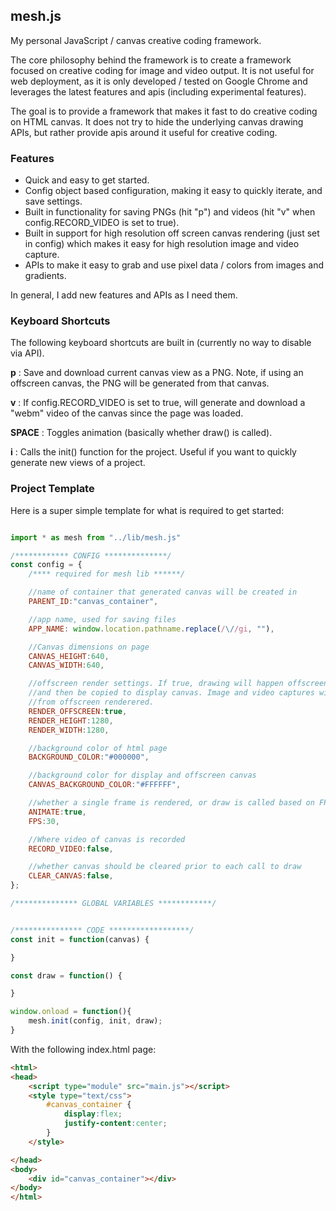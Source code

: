 ## mesh.js

My personal JavaScript / canvas creative coding framework.

The core philosophy behind the framework is to create a framework focused on creative coding for image and video output. It is not useful for web deployment, as it is only developed / tested on Google Chrome and leverages the latest features and apis (including experimental features).

The goal is to provide a framework that makes it fast to do creative coding on HTML canvas. It does not try to hide the underlying canvas drawing APIs, but rather provide apis around it useful for creative coding.

### Features
* Quick and easy to get started.
* Config object based configuration, making it easy to quickly iterate, and save settings.
* Built in functionality for saving PNGs (hit "p") and videos (hit "v" when config.RECORD_VIDEO is set to true).
* Built in support for high resolution off screen canvas rendering (just set in config) which makes it easy for high resolution image and video capture.
* APIs to make it easy to grab and use pixel data / colors from images and gradients.

In general, I add new features and APIs as I need them.

### Keyboard Shortcuts

The following keyboard shortcuts are built in (currently no way to disable via API).

**p** : Save and download current canvas view as a PNG. Note, if using an offscreen canvas, the PNG will be generated from that canvas.  

**v** : If config.RECORD_VIDEO is set to true, will generate and download a "webm" video of the canvas since the page was loaded.  

**SPACE** : Toggles animation (basically whether draw() is called).  

**i** : Calls the init() function for the project. Useful if you want to quickly generate new views of a project.

### Project Template

Here is a super simple template for what is required to get started:

````javascript

import * as mesh from "../lib/mesh.js"

/************ CONFIG **************/
const config = {
	/**** required for mesh lib ******/

	//name of container that generated canvas will be created in
	PARENT_ID:"canvas_container",

	//app name, used for saving files
	APP_NAME: window.location.pathname.replace(/\//gi, ""),

	//Canvas dimensions on page
	CANVAS_HEIGHT:640,
	CANVAS_WIDTH:640,

	//offscreen render settings. If true, drawing will happen offscreen
	//and then be copied to display canvas. Image and video captures will be
	//from offscreen renderered.
	RENDER_OFFSCREEN:true,
	RENDER_HEIGHT:1280,
	RENDER_WIDTH:1280,

	//background color of html page
	BACKGROUND_COLOR:"#000000",

	//background color for display and offscreen canvas
	CANVAS_BACKGROUND_COLOR:"#FFFFFF",

	//whether a single frame is rendered, or draw is called based on FPS setting
	ANIMATE:true,
	FPS:30,

	//Where video of canvas is recorded
	RECORD_VIDEO:false,

	//whether canvas should be cleared prior to each call to draw
	CLEAR_CANVAS:false,
};

/************** GLOBAL VARIABLES ************/


/*************** CODE ******************/
const init = function(canvas) {

}

const draw = function() {

}

window.onload = function(){
	mesh.init(config, init, draw);
}
````

With the following index.html page:

````html
<html>
<head>
	<script type="module" src="main.js"></script>
	<style type="text/css">
		#canvas_container {
			display:flex;
			justify-content:center;
		}
	</style>

</head>
<body>
	<div id="canvas_container"></div>
</body>
</html>
````
